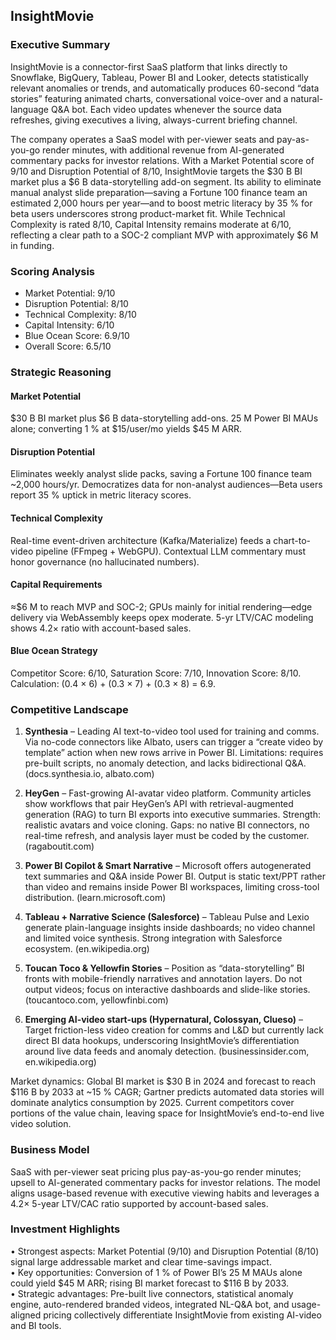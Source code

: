 ## InsightMovie

### Executive Summary
InsightMovie is a connector-first SaaS platform that links directly to Snowflake, BigQuery, Tableau, Power BI and Looker, detects statistically relevant anomalies or trends, and automatically produces 60-second “data stories” featuring animated charts, conversational voice-over and a natural-language Q&A bot. Each video updates whenever the source data refreshes, giving executives a living, always-current briefing channel.

The company operates a SaaS model with per-viewer seats and pay-as-you-go render minutes, with additional revenue from AI-generated commentary packs for investor relations. With a Market Potential score of 9/10 and Disruption Potential of 8/10, InsightMovie targets the $30 B BI market plus a $6 B data-storytelling add-on segment. Its ability to eliminate manual analyst slide preparation—saving a Fortune 100 finance team an estimated 2,000 hours per year—and to boost metric literacy by 35 % for beta users underscores strong product-market fit. While Technical Complexity is rated 8/10, Capital Intensity remains moderate at 6/10, reflecting a clear path to a SOC-2 compliant MVP with approximately $6 M in funding.

### Scoring Analysis
- Market Potential: 9/10  
- Disruption Potential: 8/10  
- Technical Complexity: 8/10  
- Capital Intensity: 6/10  
- Blue Ocean Score: 6.9/10  
- Overall Score: 6.5/10  

### Strategic Reasoning

#### Market Potential
$30 B BI market plus $6 B data-storytelling add-ons. 25 M Power BI MAUs alone; converting 1 % at $15/user/mo yields $45 M ARR.

#### Disruption Potential
Eliminates weekly analyst slide packs, saving a Fortune 100 finance team ~2,000 hours/yr. Democratizes data for non-analyst audiences—Beta users report 35 % uptick in metric literacy scores.

#### Technical Complexity
Real-time event-driven architecture (Kafka/Materialize) feeds a chart-to-video pipeline (FFmpeg + WebGPU). Contextual LLM commentary must honor governance (no hallucinated numbers).

#### Capital Requirements
≈$6 M to reach MVP and SOC-2; GPUs mainly for initial rendering—edge delivery via WebAssembly keeps opex moderate. 5-yr LTV/CAC modeling shows 4.2× ratio with account-based sales.

#### Blue Ocean Strategy
Competitor Score: 6/10, Saturation Score: 7/10, Innovation Score: 8/10. Calculation: (0.4 × 6) + (0.3 × 7) + (0.3 × 8) = 6.9.

### Competitive Landscape
1. **Synthesia** – Leading AI text-to-video tool used for training and comms. Via no-code connectors like Albato, users can trigger a “create video by template” action when new rows arrive in Power BI. Limitations: requires pre-built scripts, no anomaly detection, and lacks bidirectional Q&A. (docs.synthesia.io, albato.com)

2. **HeyGen** – Fast-growing AI-avatar video platform. Community articles show workflows that pair HeyGen’s API with retrieval-augmented generation (RAG) to turn BI exports into executive summaries. Strength: realistic avatars and voice cloning. Gaps: no native BI connectors, no real-time refresh, and analysis layer must be coded by the customer. (ragaboutit.com)

3. **Power BI Copilot & Smart Narrative** – Microsoft offers autogenerated text summaries and Q&A inside Power BI. Output is static text/PPT rather than video and remains inside Power BI workspaces, limiting cross-tool distribution. (learn.microsoft.com)

4. **Tableau + Narrative Science (Salesforce)** – Tableau Pulse and Lexio generate plain-language insights inside dashboards; no video channel and limited voice synthesis. Strong integration with Salesforce ecosystem. (en.wikipedia.org)

5. **Toucan Toco & Yellowfin Stories** – Position as “data-storytelling” BI fronts with mobile-friendly narratives and annotation layers. Do not output videos; focus on interactive dashboards and slide-like stories. (toucantoco.com, yellowfinbi.com)

6. **Emerging AI-video start-ups (Hypernatural, Colossyan, Clueso)** – Target friction-less video creation for comms and L&D but currently lack direct BI data hookups, underscoring InsightMovie’s differentiation around live data feeds and anomaly detection. (businessinsider.com, en.wikipedia.org)

Market dynamics: Global BI market is $30 B in 2024 and forecast to reach $116 B by 2033 at ~15 % CAGR; Gartner predicts automated data stories will dominate analytics consumption by 2025. Current competitors cover portions of the value chain, leaving space for InsightMovie’s end-to-end live video solution.

### Business Model
SaaS with per-viewer seat pricing plus pay-as-you-go render minutes; upsell to AI-generated commentary packs for investor relations. The model aligns usage-based revenue with executive viewing habits and leverages a 4.2× 5-year LTV/CAC ratio supported by account-based sales.

### Investment Highlights
• Strongest aspects: Market Potential (9/10) and Disruption Potential (8/10) signal large addressable market and clear time-savings impact.  
• Key opportunities: Conversion of 1 % of Power BI’s 25 M MAUs alone could yield $45 M ARR; rising BI market forecast to $116 B by 2033.  
• Strategic advantages: Pre-built live connectors, statistical anomaly engine, auto-rendered branded videos, integrated NL-Q&A bot, and usage-aligned pricing collectively differentiate InsightMovie from existing AI-video and BI tools.